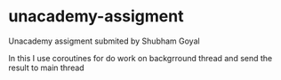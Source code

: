 # unacademy-assigment
 Unacademy assigment submited by Shubham Goyal
 
 
 
 In this I use coroutines for do work on backgrround thread and send the result to main thread
